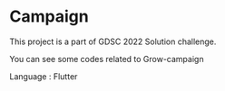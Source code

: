 # Campaign

This project is a part of GDSC 2022 Solution challenge.

You can see some codes related to Grow-campaign

Language : Flutter
